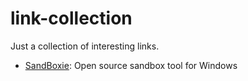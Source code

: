 # link-collection
Just a collection of interesting links.


- [SandBoxie](https://www.sandboxie.com/): Open source sandbox tool for Windows
